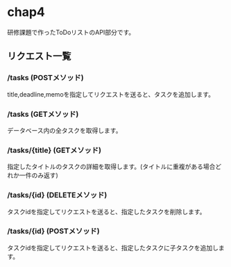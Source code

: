 # chap4

研修課題で作ったToDoリストのAPI部分です。

## リクエスト一覧

### /tasks (POSTメソッド)
title,deadline,memoを指定してリクエストを送ると、タスクを追加します。

### /tasks (GETメソッド)
データベース内の全タスクを取得します。

### /tasks/{title} (GETメソッド)
指定したタイトルのタスクの詳細を取得します。(タイトルに重複がある場合どれか一件のみ返す)

### /tasks/{id} (DELETEメソッド)
タスクidを指定してリクエストを送ると、指定したタスクを削除します。

### /tasks/{id} (POSTメソッド)
タスクidを指定してリクエストを送ると、指定したタスクに子タスクを追加します。
